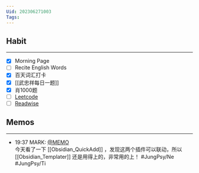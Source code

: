 ```yaml
---
Uid: 202306271003
Tags: 
---
```

## Habit
---
- [x] Morning Page
- [ ] Recite English Words
- [x] 百天词汇打卡
- [x] [[武忠祥每日一题]]
- [x] 肖1000题
- [ ] [Leetcode](https://leetcode.cn/problemset/all/)
- [ ] [Readwise](https://readwise.io/dailyreview)

## Memos
---
- 19:37 MARK: [@MEMO](2023061923090017)<br>今天看了一下 [[Obsidian_QuickAdd]] ，发现这两个插件可以联动，所以 [[Obsidian_Templater]] 还是用得上的，非常用的上！ #JungPsy/Ne #JungPsy/Ti